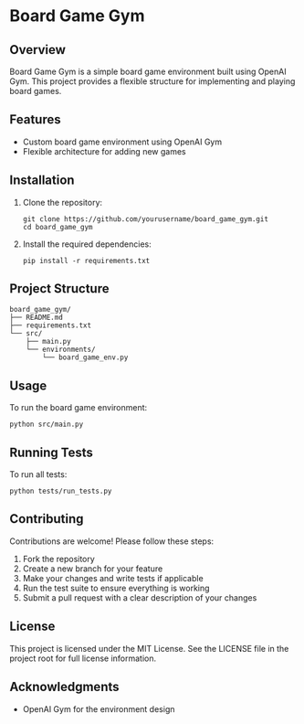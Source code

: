 # Board Game Gym

## Overview

Board Game Gym is a simple board game environment built using OpenAI Gym. This project provides a flexible structure for implementing and playing board games.

## Features

- Custom board game environment using OpenAI Gym
- Flexible architecture for adding new games

## Installation

1. Clone the repository:
   ```
   git clone https://github.com/yourusername/board_game_gym.git
   cd board_game_gym
   ```

2. Install the required dependencies:
   ```
   pip install -r requirements.txt
   ```

## Project Structure

```
board_game_gym/
├── README.md
├── requirements.txt
└── src/
    ├── main.py
    └── environments/
        └── board_game_env.py
```

## Usage

To run the board game environment:

```
python src/main.py
```

## Running Tests

To run all tests:

```
python tests/run_tests.py
```

## Contributing

Contributions are welcome! Please follow these steps:

1. Fork the repository
2. Create a new branch for your feature
3. Make your changes and write tests if applicable
4. Run the test suite to ensure everything is working
5. Submit a pull request with a clear description of your changes

## License

This project is licensed under the MIT License. See the LICENSE file in the project root for full license information.

## Acknowledgments

- OpenAI Gym for the environment design
